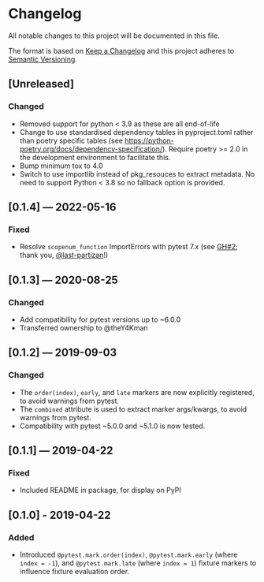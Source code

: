# Changelog
All notable changes to this project will be documented in this file.

The format is based on [Keep a Changelog](http://keepachangelog.com/en/1.0.0/)
and this project adheres to [Semantic Versioning](http://semver.org/spec/v2.0.0.html).


## [Unreleased]
### Changed
- Removed support for python < 3.9 as these are all end-of-life
- Change to use standardised dependency tables in pyproject.toml rather than poetry specific tables (see https://python-poetry.org/docs/dependency-specification/).
  Require poetry >= 2.0 in the development environment to facilitate this.
- Bump minimum tox to 4.0
- Switch to use importlib instead of pkg_resouces to extract metadata.
  No need to support Python < 3.8 so no fallback option is provided.


## [0.1.4] — 2022-05-16
### Fixed
 - Resolve `scopenum_function` ImportErrors with pytest 7.x (see [GH#2](https://github.com/theY4Kman/pytest-fixture-order/issues/2); thank you, [@last-partizan](https://github.com/last-partizan)!)


## [0.1.3] — 2020-08-25
### Changed
 - Add compatibility for pytest versions up to ~6.0.0
 - Transferred ownership to @theY4Kman


## [0.1.2] — 2019-09-03
### Changed
 - The `order(index)`, `early`, and `late` markers are now explicitly registered, to avoid warnings from pytest.
 - The `combined` attribute is used to extract marker args/kwargs, to avoid warnings from pytest.
 - Compatibility with pytest ~5.0.0 and ~5.1.0 is now tested.


## [0.1.1] — 2019-04-22
### Fixed
 - Included README in package, for display on PyPI


## [0.1.0] - 2019-04-22
### Added
 - Introduced `@pytest.mark.order(index)`, `@pytest.mark.early` (where `index = -1`), and `@pytest.mark.late` (where `index = 1`) fixture markers to influence fixture evaluation order.
